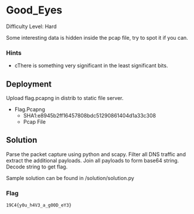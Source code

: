 
# Good_Eyes

Difficulty Level: Hard

Some interesting data is hidden inside the pcap file, try to spot it if you can.

### Hints

-  cThere is something very significant in the least significant bits.



## Deployment

Upload flag.pcapng in distrib to static file server.

- Flag.Pcapng
    - SHA1:e8945b2ff16457808bdc51290861404d1a33c308
	- Pcap File
	
## Solution

Parse the packet capture using python and scapy. Filter all DNS traffic and extract the additional payloads. Join all payloads to form base64 string. Decode string to get flag.

Sample solution can be found in /solution/solution.py

### Flag
`19C4{y0u_h4V3_a_g00D_eY3}`
